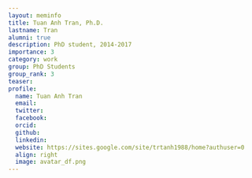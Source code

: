 ```yaml
---
layout: meminfo
title: Tuan Anh Tran, Ph.D.
lastname: Tran
alumni: true
description: PhD student, 2014-2017
importance: 3
category: work
group: PhD Students
group_rank: 3
teaser:
profile:
  name: Tuan Anh Tran
  email:
  twitter:
  facebook:
  orcid:
  github:
  linkedin:
  website: https://sites.google.com/site/trtanh1988/home?authuser=0
  align: right
  image: avatar_df.png
---
```






